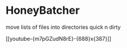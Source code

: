 HoneyBatcher
============

move lists of files into directories quick n dirty

[[youtube-{m7pGZudN8rE}-{688}x{387}]]